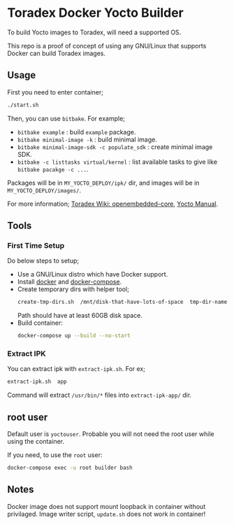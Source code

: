 # Toradex Docker Yocto Builder

To build Yocto images to Toradex, will need a supported OS. 

This repo is a proof of concept of using any GNU/Linux that supports Docker
can build Toradex images.


## Usage

First you need to enter container;
```bash
./start.sh
```

Then, you can use `bitbake`. For example;
* `bitbake example` : build `example` package.
* `bitbake minimal-image -k` : build minimal image.
* `bitbake minimal-image-sdk -c populate_sdk` : create minimal image SDK.
* `bitbake -c listtasks virtual/kernel` : list available tasks to give like `bitbake pacakge -c ...`.

Packages will be in `MY_YOCTO_DEPLOY/ipk/` dir, and images will be in `MY_YOCTO_DEPLOY/images/`.

For more information; [Toradex Wiki: openembedded-core](https://developer.toradex.com/knowledge-base/board-support-package/openembedded-core), [Yocto Manual](https://www.yoctoproject.org/docs/3.1.1/mega-manual/mega-manual.html).

## Tools

### First Time Setup

Do below steps to setup;
* Use a GNU/Linux distro which have Docker support.
* Install [docker](https://docs.docker.com/compose/install/) and [docker-compose](https://docs.docker.com/compose/install/).
* Create temporary dirs with helper tool;
  ```bash
  create-tmp-dirs.sh  /mnt/disk-that-have-lots-of-space  tmp-dir-name
  ```
  Path should have at least 60GB disk space.
* Build container:
  ```bash
  docker-compose up --build --no-start
  ```

### Extract IPK

You can extract ipk with `extract-ipk.sh`. For ex;
```bash
extract-ipk.sh  app
```
Command will extract `/usr/bin/*` files into `extract-ipk-app/` dir.


## root user

Default user is `yoctouser`. Probable you will not need the root user while using the container. 

If you need, to use the `root` user:
```bash
docker-compose exec -u root builder bash
```

## Notes

Docker image does not support mount loopback in container without privilaged.
Image writer script, `update.sh` does not work in container!
